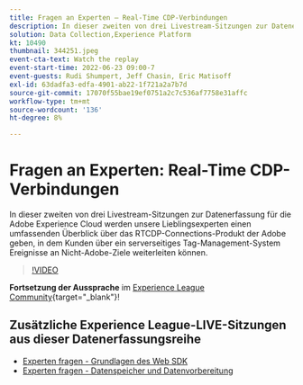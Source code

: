 ```yaml
---
title: Fragen an Experten – Real-Time CDP-Verbindungen
description: In dieser zweiten von drei Livestream-Sitzungen zur Datenerfassung für die Adobe Experience Cloud werden unsere Lieblingsexperten einen umfassenden Überblick über das RTCDP-Connections-Produkt der Adobe geben, in dem Kunden über ein serverseitiges Tag-Management-System Ereignisse an Nicht-Adobe-Ziele weiterleiten können.
solution: Data Collection,Experience Platform
kt: 10490
thumbnail: 344251.jpeg
event-cta-text: Watch the replay
event-start-time: 2022-06-23 09:00-7
event-guests: Rudi Shumpert, Jeff Chasin, Eric Matisoff
exl-id: 63dadfa3-edfa-4901-ab22-1f721a2a7b7d
source-git-commit: 17070f55bae19ef0751a2c7c536af7758e31affc
workflow-type: tm+mt
source-wordcount: '136'
ht-degree: 8%

---
```


# Fragen an Experten: Real-Time CDP-Verbindungen

In dieser zweiten von drei Livestream-Sitzungen zur Datenerfassung für die Adobe Experience Cloud werden unsere Lieblingsexperten einen umfassenden Überblick über das RTCDP-Connections-Produkt der Adobe geben, in dem Kunden über ein serverseitiges Tag-Management-System Ereignisse an Nicht-Adobe-Ziele weiterleiten können.

>[!VIDEO](https://video.tv.adobe.com/v/344251/?quality=12&learn=on)

**Fortsetzung der Aussprache** im [Experience League Community](https://experienceleaguecommunities.adobe.com/t5/adobe-experience-platform-launch/experience-league-live-post-session-discussion-real-time-cdp/m-p/458195#M285){target="_blank"}!

## Zusätzliche Experience League-LIVE-Sitzungen aus dieser Datenerfassungsreihe

* [Experten fragen - Grundlagen des Web SDK](exl-live-episode-05-26-22.md)
* [Experten fragen - Datenspeicher und Datenvorbereitung](exl-live-episode-07-21-22.md)

